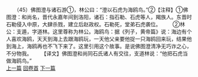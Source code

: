 　　（45）佛图澄与诸石游①，林公曰：“澄以石虎为海鸥鸟。”②【注释】①佛图澄：和尚名，晋代永嘉年间到洛阳，诸石：指石勒、石虎等人，羯族人。东晋时石勒侵入中原，大肆杀戮，建立后赵政权。石勒死，堂弟石虎袭位。
　　②林公：支遁，字道林。这里尊称为林公。海鸥鸟：据《列子，黄帝篇》说：海边有个人喜欢海鸥，天天到海上去跟海鸥玩，一天他父亲要他捉一只海鸥回来玩，结果他到海上，海鸥再也不飞下来了。这里引用这个故事。是说佛图澄清净无巧诈之心，不分物我。
　　【译文】佛图澄和尚同石氏诸人有交往，支道林说：“他把石虎当做海鸥鸟。”
<br>[上一篇](02_044) [回卷首](02_000) [下一篇](02_046)
